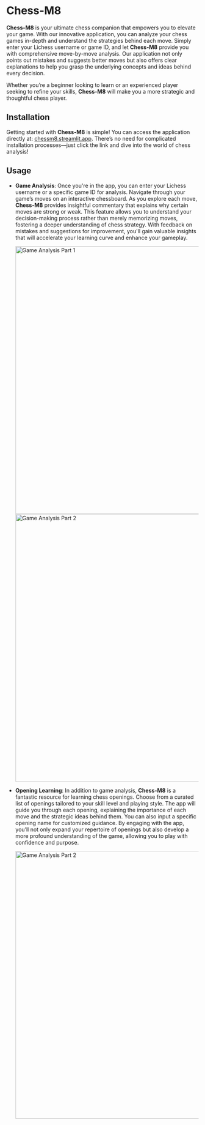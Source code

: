 # Chess-M8

**Chess-M8** is your ultimate chess companion that empowers you to elevate your game. With our innovative application, you can analyze your chess games in-depth and understand the strategies behind each move. Simply enter your Lichess username or game ID, and let **Chess-M8** provide you with comprehensive move-by-move analysis. Our application not only points out mistakes and suggests better moves but also offers clear explanations to help you grasp the underlying concepts and ideas behind every decision. 

Whether you’re a beginner looking to learn or an experienced player seeking to refine your skills, **Chess-M8** will make you a more strategic and thoughtful chess player.

## Installation

Getting started with **Chess-M8** is simple! You can access the application directly at: [chessm8.streamlit.app](https://chessm8.streamlit.app). There’s no need for complicated installation processes—just click the link and dive into the world of chess analysis!

## Usage

- **Game Analysis**: Once you're in the app, you can enter your Lichess username or a specific game ID for analysis. Navigate through your game’s moves on an interactive chessboard. As you explore each move, **Chess-M8** provides insightful commentary that explains why certain moves are strong or weak. This feature allows you to understand your decision-making process rather than merely memorizing moves, fostering a deeper understanding of chess strategy. With feedback on mistakes and suggestions for improvement, you'll gain valuable insights that will accelerate your learning curve and enhance your gameplay.

  <img src="https://raw.githubusercontent.com/ozguraslank/chess-m8/testing/img/game_analysis_part1.gif" alt="Game Analysis Part 1" width="700"/>
  <img src="https://raw.githubusercontent.com/ozguraslank/chess-m8/testing/img/game_analysis_part2.gif" alt="Game Analysis Part 2" width="700"/>

- **Opening Learning**: In addition to game analysis, **Chess-M8** is a fantastic resource for learning chess openings. Choose from a curated list of openings tailored to your skill level and playing style. The app will guide you through each opening, explaining the importance of each move and the strategic ideas behind them. You can also input a specific opening name for customized guidance. By engaging with the app, you’ll not only expand your repertoire of openings but also develop a more profound understanding of the game, allowing you to play with confidence and purpose.

  <img src="https://raw.githubusercontent.com/ozguraslank/chess-m8/testing/img/tutorial.gif" alt="Game Analysis Part 2" width="700"/>
